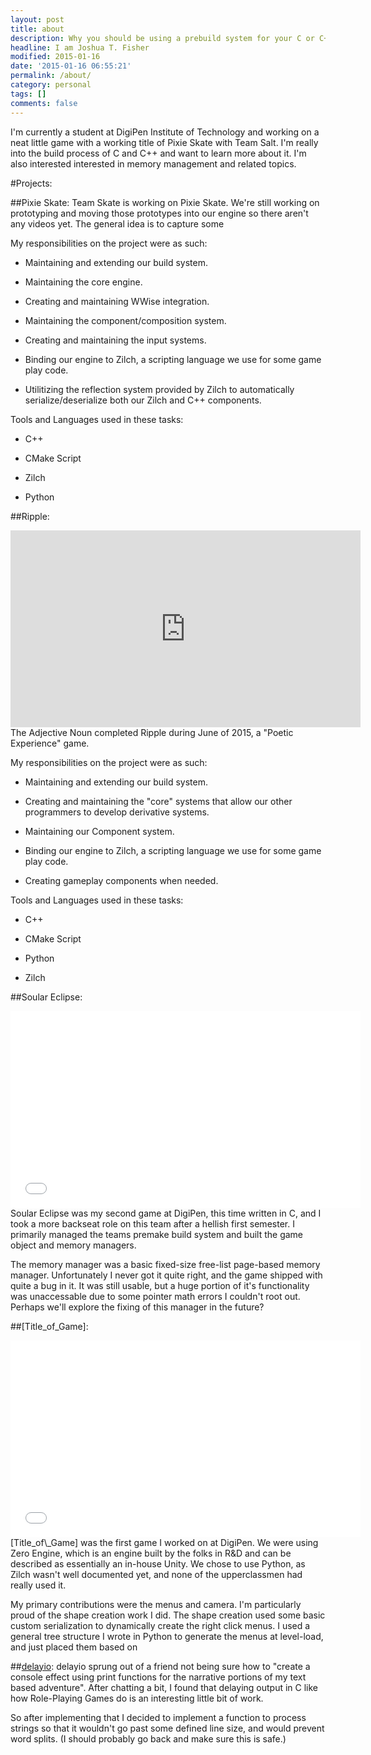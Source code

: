 ```yaml
---
layout: post
title: about
description: Why you should be using a prebuild system for your C or C++ project.
headline: I am Joshua T. Fisher
modified: 2015-01-16
date: '2015-01-16 06:55:21'
permalink: /about/
category: personal
tags: []
comments: false
---
```


I'm currently a student at DigiPen Institute of Technology and working on a neat little game with a working title of Pixie Skate with Team Salt. I'm really into the build process of C and C++ and want to learn more about it. I'm also interested interested in memory management and related topics.

#Projects:

##Pixie Skate:
Team Skate is working on Pixie Skate. We're still working on prototyping and moving those prototypes into our engine so there aren't any videos yet. The general idea is to capture some

My responsibilities on the project were as such:

- Maintaining and extending our build system.  

- Maintaining the core engine.

- Creating and maintaining WWise integration.

- Maintaining the component/composition system.

- Creating and maintaining the input systems.

- Binding our engine to Zilch, a scripting language we use for some game play code.  

- Utilitizing the reflection system provided by Zilch to automatically serialize/deserialize both our Zilch and C++ components.

Tools and Languages used in these tasks:

- C++  

- CMake Script  

- Zilch  

- Python  

##Ripple:
<iframe width="560" height="315" src="https://www.youtube.com/embed/gUoXGoufYhE" frameborder="0" allowfullscreen></iframe>
The Adjective Noun completed Ripple during June of 2015, a "Poetic Experience" game.

My responsibilities on the project were as such:

- Maintaining and extending our build system.  

- Creating and maintaining the "core" systems that allow our other programmers to develop derivative systems.  

- Maintaining our Component system.  

- Binding our engine to Zilch, a scripting language we use for some game play code.  

- Creating gameplay components when needed.  

Tools and Languages used in these tasks:

- C++  

- CMake Script  

- Python  

- Zilch  

##Soular Eclipse:
<iframe width="560" height="315" src="//www.youtube.com/embed/A-eomzCX4ic" frameborder="0" allowfullscreen></iframe>
Soular Eclipse was my second game at DigiPen, this time written in C, and I took a more backseat role on this team after a hellish first semester. I primarily managed the teams premake build system and built the game object and memory managers.

The memory manager was a basic fixed-size free-list page-based memory manager. Unfortunately I never got it quite right, and the game shipped with quite a bug in it. It was still usable, but a huge portion of it's functionality was unaccessable due to some pointer math errors I couldn't root out. Perhaps we'll explore the fixing of this manager in the future?

##[Title_of\_Game]:

<iframe width="560" height="315" src="//www.youtube.com/embed/w-jULUaIg7c" frameborder="0" allowfullscreen></iframe>
[Title_of\_Game] was the first game I worked on at DigiPen. We were using Zero Engine, which is an engine built by the folks in R&D and can be described as essentially an in-house Unity. We chose to use Python, as Zilch wasn't well documented yet, and none of the upperclassmen had really used it.

My primary contributions were the menus and camera. I'm particularly proud of the shape creation work I did. The shape creation used some basic custom serialization to dynamically create the right click menus. I used a general tree structure I wrote in Python to generate the menus at level-load, and just placed them based on 

##[delayio](https://github.com/playmer/delayio):
delayio sprung out of a friend not being sure how to "create a console effect using print functions for the narrative portions of my text based adventure". After chatting a bit, I found that delaying output in C like how Role-Playing Games do is an interesting little bit of work. 

So after implementing that I decided to implement a function to process strings so that it wouldn't go past some defined line size, and would prevent word splits. (I should probably go back and make sure this is safe.)
